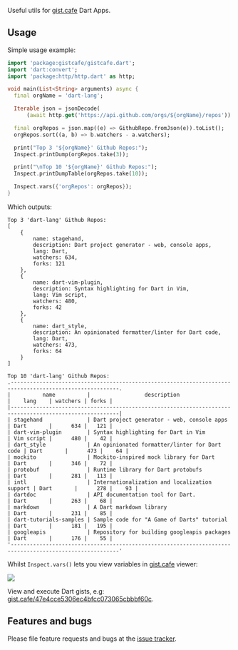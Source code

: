 Useful utils for [gist.cafe](https://gist.cafe) Dart Apps.

## Usage

Simple usage example:

```dart
import 'package:gistcafe/gistcafe.dart';
import 'dart:convert';
import 'package:http/http.dart' as http;

void main(List<String> arguments) async {
  final orgName = 'dart-lang';

  Iterable json = jsonDecode(
      (await http.get('https://api.github.com/orgs/${orgName}/repos')).body);

  final orgRepos = json.map((e) => GithubRepo.fromJson(e)).toList();
  orgRepos.sort((a, b) => b.watchers - a.watchers);

  print("Top 3 '${orgName}' Github Repos:");
  Inspect.printDump(orgRepos.take(3));

  print("\nTop 10 '${orgName}' Github Repos:");
  Inspect.printDumpTable(orgRepos.take(10));

  Inspect.vars({'orgRepos': orgRepos});
}
```

Which outputs:

```
Top 3 'dart-lang' Github Repos:
[
    {
        name: stagehand,
        description: Dart project generator - web, console apps,
        lang: Dart,
        watchers: 634,
        forks: 121
    },
    {
        name: dart-vim-plugin,
        description: Syntax highlighting for Dart in Vim,
        lang: Vim script,
        watchers: 480,
        forks: 42
    },
    {
        name: dart_style,
        description: An opinionated formatter/linter for Dart code,
        lang: Dart,
        watchers: 473,
        forks: 64
    }
]

Top 10 'dart-lang' Github Repos:
.--------------------------------------------------------------------------------------------------------.
|          name          |                 description                   |    lang    | watchers | forks |
|--------------------------------------------------------------------------------------------------------|
| stagehand              | Dart project generator - web, console apps    | Dart       |      634 |   121 |
| dart-vim-plugin        | Syntax highlighting for Dart in Vim           | Vim script |      480 |    42 |
| dart_style             | An opinionated formatter/linter for Dart code | Dart       |      473 |    64 |
| mockito                | Mockito-inspired mock library for Dart        | Dart       |      346 |    72 |
| protobuf               | Runtime library for Dart protobufs            | Dart       |      281 |   113 |
| intl                   | Internationalization and localization support | Dart       |      278 |    93 |
| dartdoc                | API documentation tool for Dart.              | Dart       |      263 |    68 |
| markdown               | A Dart markdown library                       | Dart       |      231 |    85 |
| dart-tutorials-samples | Sample code for "A Game of Darts" tutorial    | Dart       |      181 |   195 |
| googleapis             | Repository for building googleapis packages   | Dart       |      176 |    55 |
'--------------------------------------------------------------------------------------------------------'
```

Whilst `Inspect.vars()` lets you view variables in [gist.cafe](https://gist.cafe) viewer:

![](https://raw.githubusercontent.com/ServiceStack/gist-cafe/main/docs/images/vars-orgRepos-dart-lang.png)

View and execute Dart gists, e.g: [gist.cafe/47e4cce5306ec4bfcc073065cbbbf60c](https://gist.cafe/47e4cce5306ec4bfcc073065cbbbf60c).

## Features and bugs

Please file feature requests and bugs at the [issue tracker](https://github.com/ServiceStack/gistcafe-dart/issues).